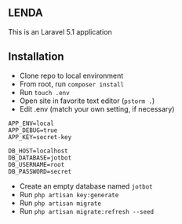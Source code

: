 ## LENDA

This is an Laravel 5.1 application

## Installation

* Clone repo to local environment
* From root, run ```composer install```
* Run ```touch .env```
* Open site in favorite text editor (```pstorm .```)
* Edit .env (match your own setting, if necessary)

```
APP_ENV=local
APP_DEBUG=true
APP_KEY=secret-key
    
DB_HOST=localhost
DB_DATABASE=jotbot
DB_USERNAME=root
DB_PASSWORD=secret
```

* Create an empty database named ```jotbot```
* Run ```php artisan key:generate```
* Run ```php artisan migrate```
* Run ```php artisan migrate:refresh --seed```


